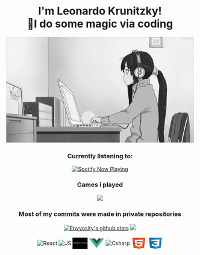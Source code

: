 <div align="center">
  <h1>I'm Leonardo Krunitzky!<br/><div>🧙I do some magic via coding</div></h1>
</div>

<p align="center">
  <img src="coding.gif" width="498" height="280" alt="Banner">
</p>

<h3 align="center">Currently listening to:</h3>

<p align="center">
  <a href="https://open.spotify.com/user/leonardozkl">
    <img src="https://novatorem-envyositys-projects.vercel.app/api/spotify?background_color=0d1117&border_color=ffffff" alt="Spotify Now Playing" />
  </a>
</p>

<h3 align="center">Games i played</h3>

<p align="center"> 
  <a href="https://www.exophase.com/user/Dredgen_LeoK/"><img src="https://card.exophase.com/2/0/287641.png?1744243131"></a>
</p>

<h3 align="center">Most of my commits were made in private repositories</h3>

<div align="center">
  <a href="https://github.com/Envyosity"><img src="https://github-readme-stats-envyositys-projects.vercel.app/api?username=Envyosity&show_icons=true&theme=merko&bg_color=30,141E30,243B55&title_color=fff&text_color=fff&icon_color=fff&include_all_commits=true" alt="Envyosity's github stats"></a>
    <img height="195px" src="https://github-readme-stats-envyositys-projects.vercel.app/api/top-langs/?username=arthmalbeck&langs_count=7&theme=merko&bg_color=30,141E30,243B55&title_color=fff&text_color=fff&layout=compact&exclude_repo=github-readme-stats,novatorem"/>
</div>

<div align="center" style="display: inline_block"><br>
  <img align="center" alt="React" height="30" width="40" src="https://cdn.jsdelivr.net/gh/devicons/devicon/icons/react/react-original.svg">
  <img align="center" alt="JS" height="30" width="40" src="https://cdn.jsdelivr.net/gh/devicons/devicon/icons/javascript/javascript-plain.svg">
  <img align="center" alt="Express" height="30" width="40" src="https://raw.githubusercontent.com/devicons/devicon/master/icons/express/express-original-wordmark.svg" style="filter: invert(1);">
  <img align="center" alt="VueJS" height="30" width="40" src="https://raw.githubusercontent.com/devicons/devicon/master/icons/vuejs/vuejs-original.svg">
  <img align="center" alt="Csharp" height="30" width="40" src="https://cdn.jsdelivr.net/gh/devicons/devicon/icons/csharp/csharp-plain.svg">
  <img align="center" alt="HTML" height="30" width="40" src="https://raw.githubusercontent.com/devicons/devicon/master/icons/html5/html5-original.svg">
  <img align="center" alt="CSS" height="30" width="40" src="https://raw.githubusercontent.com/devicons/devicon/master/icons/css3/css3-original.svg">
</div>
